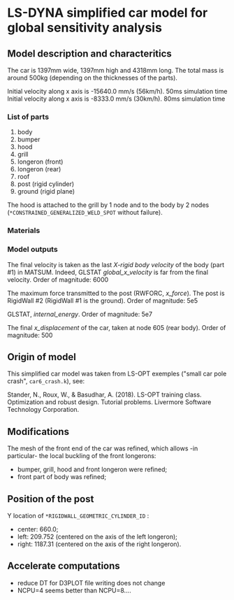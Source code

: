 # LS-DYNA simplified car model for global sensitivity analysis
## Model description and characteritics
The car is 1397mm wide, 1397mm high and 4318mm long. 
The total mass is around 500kg (depending on the thicknesses of the parts).

Initial velocity along x axis is -15640.0 mm/s (56km/h). 50ms simulation time
Initial velocity along x axis is -8333.0 mm/s (30km/h). 80ms simulation time


### List of parts
1. body
2. bumper
3. hood
4. grill
5. longeron (front)
6. longeron (rear)
7. roof
8. post (rigid cylinder)
9. ground (rigid plane)

The hood is attached to the grill by 1 node and to the body by 2 nodes 
(`*CONSTRAINED_GENERALIZED_WELD_SPOT` without failure).

### Materials

### Model outputs

The final velocity is taken as the last *X-rigid body velocity* of the body (part #1) in MATSUM. 
Indeed, GLSTAT *global_x_velocity* is far from the final velocity.
Order of magnitude: 6000

The maximum force transmitted to the post (RWFORC, *x_force*). 
The post is RigidWall #2 (RigidWall #1 is the ground).
Order of magnitude: 5e5

GLSTAT, *internal_energy*. 
Order of magnitude: 5e7

The final *x_displacement* of the car, taken at node 605 (rear body).
Order of magnitude: 500


## Origin of model
This simplified car model was taken from LS-OPT exemples 
("small car pole crash", `car6_crash.k`), see:

Stander, N., Roux, W., & Basudhar, A. (2018). LS-OPT training class. Optimization and robust design. Tutorial problems. Livermore Software Technology Corporation.



## Modifications
The mesh of the front end of the car was refined, which allows -in particular- 
the local buckling of the front longerons:

- bumper, grill, hood and front longeron were refined;
- front part of body was refined;


## Position of the post
Y location of `*RIGIDWALL_GEOMETRIC_CYLINDER_ID` :
- center: 660.0;
- left:   209.752 (centered on the axis of the left longeron);
- right: 1187.31  (centered on the axis of the right longeron).

## Accelerate computations

- reduce DT for D3PLOT file writing does not change 
- NCPU=4 seems better than NCPU=8....
